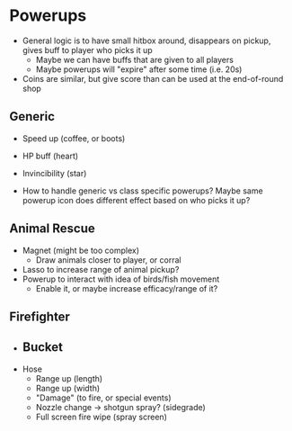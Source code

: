 # Powerups
- General logic is to have small hitbox around, disappears on pickup, gives buff to player who picks it up
    - Maybe we can have buffs that are given to all players
    - Maybe powerups will "expire" after some time (i.e. 20s)
- Coins are similar, but give score than can be used at the end-of-round shop


## Generic
- Speed up (coffee, or boots)
- HP buff (heart)
- Invincibility (star)

- How to handle generic vs class specific powerups? Maybe same powerup icon does different effect based on who picks it up?

## Animal Rescue
- Magnet (might be too complex)
    - Draw animals closer to player, or corral
- Lasso to increase range of animal pickup?
- Powerup to interact with idea of birds/fish movement
    - Enable it, or maybe increase efficacy/range of it?

## Firefighter
- Bucket
    - 
- Hose
    - Range up (length)
    - Range up (width)
    - "Damage" (to fire, or special events)
    - Nozzle change -> shotgun spray? (sidegrade)
    - Full screen fire wipe (spray screen)
